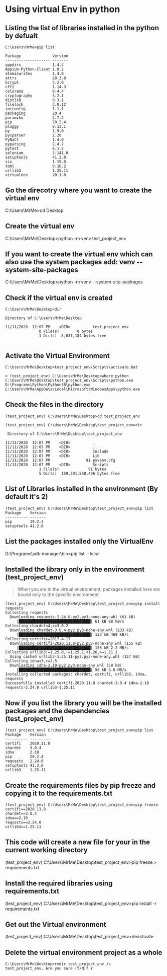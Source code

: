 # Using virtual Env in python

## Listing the list of libraries installed in the python by defualt 
```
C:\Users\MrMe>pip list

Package              Version
-------------------- -------
appdirs              1.4.4
Appium-Python-Client 1.0.2
atomicwrites         1.4.0
attrs                20.3.0
bcrypt               3.2.0
cffi                 1.14.3
colorama             0.4.4
cryptography         3.2.1
distlib              0.3.1
filelock             3.0.12
iniconfig            1.1.1
packaging            20.4
paramiko             2.7.2
pip                  20.2.4
pluggy               0.13.1
py                   1.9.0
pycparser            2.20
PyNaCl               1.4.0
pyparsing            2.4.7
pytest               6.1.2
selenium             3.141.0
setuptools           41.2.0
six                  1.15.0
toml                 0.10.2
urllib3              1.25.11
virtualenv           20.1.0
```


## Go the direcotry where you want to create the virtual env
C:\Users\MrMe>cd Desktop


## Create the virtual env
C:\Users\MrMe\Desktop>python -m venv test_project_env

## If you want to create the virtual env which can also use the system packages add: venv --system-site-packages
C:\Users\MrMe\Desktop>python -m venv --system-site-packages

## Check if the virtual env is created
```
C:\Users\MrMe\Desktop>dir

Directory of C:\Users\MrMe\Desktop

11/11/2020  12:07 PM    <DIR>          test_project_env
               0 File(s)        0 bytes
               1 Dir(s)  5,037,184 bytes free


```
## Activate the Virtual Environment
```
C:\Users\MrMe\Desktop>test_project_env\Scripts\activate.bat

> (test_project_env) C:\Users\MrMe\Desktop>where python
C:\Users\MrMe\Desktop\test_project_env\Scripts\python.exe
D:\Programs\Python\Python38\python.exe
C:\Users\MrMe\AppData\Local\Microsoft\WindowsApps\python.exe
```
## Check the files in the directory

```
(test_project_env) C:\Users\MrMe\Desktop>cd test_project_env

(test_project_env) C:\Users\MrMe\Desktop\test_project_env>dir

 Directory of C:\Users\MrMe\Desktop\test_project_env

11/11/2020  12:07 PM    <DIR>          .
11/11/2020  12:07 PM    <DIR>          ..
11/11/2020  12:07 PM    <DIR>          Include
11/11/2020  12:07 PM    <DIR>          Lib
11/11/2020  12:07 PM                91 pyvenv.cfg
11/11/2020  12:07 PM    <DIR>          Scripts
               1 File(s)             91 bytes
               5 Dir(s)  159,391,850,496 bytes free
```
## List of Libraries installed in the environment (By default it's 2)
```
(test_project_env) C:\Users\MrMe\Desktop\test_project_env>pip list
Package    Version
---------- -------
pip        19.2.3
setuptools 41.2.0
```
## List the packages installed only the VirtualEnv 

D:\Programs\sdk-manager\bin>pip list --local


## Installed the library only in the environment (test_project_env)
> When you are in the virtual environment, packages installed here are bound only to the specific environment
```
(test_project_env) C:\Users\MrMe\Desktop\test_project_env>pip install requests
Collecting requests
  Downloading requests-2.24.0-py2.py3-none-any.whl (61 kB)
     |████████████████████████████████| 61 kB 88 kB/s
Collecting chardet<4,>=3.0.2
  Downloading chardet-3.0.4-py2.py3-none-any.whl (133 kB)
     |████████████████████████████████| 133 kB 469 kB/s
Collecting certifi>=2017.4.17
  Downloading certifi-2020.11.8-py2.py3-none-any.whl (155 kB)
     |████████████████████████████████| 155 kB 2.2 MB/s
Collecting urllib3!=1.25.0,!=1.25.1,<1.26,>=1.21.1
  Using cached urllib3-1.25.11-py2.py3-none-any.whl (127 kB)
Collecting idna<3,>=2.5
  Downloading idna-2.10-py2.py3-none-any.whl (58 kB)
     |████████████████████████████████| 58 kB 3.8 MB/s
Installing collected packages: chardet, certifi, urllib3, idna, requests
Successfully installed certifi-2020.11.8 chardet-3.0.4 idna-2.10 requests-2.24.0 urllib3-1.25.11

```
## Now if you list the library you will be the installed packages and the dependencies (test_project_env)
```
(test_project_env) C:\Users\MrMe\Desktop\test_project_env>pip list
Package    Version
---------- ---------
certifi    2020.11.8
chardet    3.0.4
idna       2.10
pip        20.2.4
requests   2.24.0
setuptools 41.2.0
urllib3    1.25.11
```
## Create the requirements files by pip freeze and copying it to the requirements.txt
```
(test_project_env) C:\Users\MrMe\Desktop\test_project_env>pip freeze
certifi==2020.11.8
chardet==3.0.4
idna==2.10
requests==2.24.0
urllib3==1.25.11
```
## This code will create a new file for your in the current working directory
(test_project_env) C:\Users\MrMe\Desktop\test_project_env>pip freeze > requirements.txt



## Install the required libraries using requirements.txt
(test_project_env) C:\Users\MrMe\Desktop\test_project_env>pip install -r requirements.txt


## Get out the Virtual environment
(test_project_env) C:\Users\MrMe\Desktop\test_project_env>deactivate

## Delete the virtual environment project as a whole
```
C:\Users\MrMe\Desktop>rmdir test_project_env /s
test_project_env, Are you sure (Y/N)? Y
```
